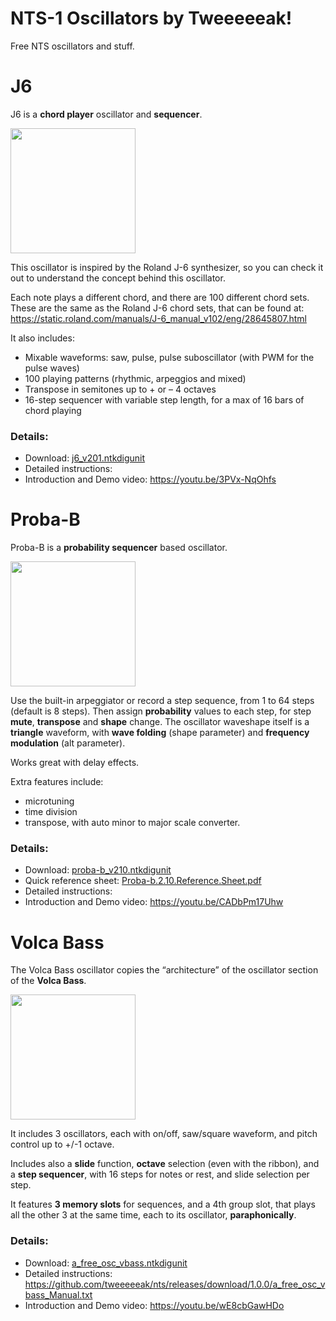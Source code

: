 # NTS-1 Oscillators by Tweeeeeak!
Free NTS oscillators and stuff.

# J6

J6 is a **chord player** oscillator and **sequencer**.

[<img src="http://img.youtube.com/vi/3PVx-NqOhfs/0.jpg" data-canonical-src="http://img.youtube.com/vi/3PVx-NqOhfs/0.jpg" width="200" />](https://youtu.be/3PVx-NqOhfs)

This oscillator is inspired by the Roland J-6 synthesizer, so you can check it out to understand the concept behind this oscillator.

Each note plays a different chord, and there are 100 different chord sets. These are the same as the Roland J-6 chord sets, that can be found at: https://static.roland.com/manuals/J-6_manual_v102/eng/28645807.html

It also includes:
- Mixable waveforms: saw, pulse, pulse suboscillator (with PWM for the pulse waves)
- 100 playing patterns (rhythmic, arpeggios and mixed)
- Transpose in semitones up to + or – 4 octaves
- 16-step sequencer with variable step length, for a max of 16 bars of chord playing

### Details:

- Download: [j6_v201.ntkdigunit](https://github.com/tweeeeeak/nts/releases/download/j6.2.0/j6_v201.ntkdigunit)
- Detailed instructions: 
- Introduction and Demo video: https://youtu.be/3PVx-NqOhfs

# Proba-B

Proba-B is a **probability sequencer** based oscillator.

[<img src="http://img.youtube.com/vi/CADbPm17Uhw/0.jpg" data-canonical-src="http://img.youtube.com/vi/CADbPm17Uhw/0.jpg" width="200" />](https://youtu.be/CADbPm17Uhw)

Use the built-in arpeggiator or record a step sequence, from 1 to 64 steps (default is 8 steps).
Then assign **probability** values to each step, for step **mute**, **transpose** and **shape** change.
The oscillator waveshape itself is a **triangle** waveform, with **wave folding** (shape parameter) and **frequency modulation** (alt parameter).

Works great with delay effects.

Extra features include:
- microtuning
- time division
- transpose, with auto minor to major scale converter.

### Details:

- Download: [proba-b_v210.ntkdigunit](https://github.com/tweeeeeak/nts/releases/download/proba-b.2.0/proba-b_v210.ntkdigunit)
- Quick reference sheet: [Proba-b.2.10.Reference.Sheet.pdf](https://github.com/tweeeeeak/nts/releases/download/proba-b.2.0/Proba-b.2.10.Reference.Sheet.pdf)
- Detailed instructions: 
- Introduction and Demo video: https://youtu.be/CADbPm17Uhw

# Volca Bass

The Volca Bass oscillator copies the “architecture” of the oscillator section of the **Volca Bass**.

[<img src="http://img.youtube.com/vi/wE8cbGawHDo/0.jpg" data-canonical-src="http://img.youtube.com/vi/wE8cbGawHDo/0.jpg" width="200" />](https://youtu.be/wE8cbGawHDo)

It includes 3 oscillators, each with on/off, saw/square waveform, and pitch control up to +/-1 octave.

Includes also a **slide** function, **octave** selection (even with the ribbon), and a **step sequencer**, with 16 steps for notes or rest, and slide selection per step.

It features **3 memory slots** for sequences, and a 4th group slot, that plays all the other 3 at the same time, each to its oscillator, **paraphonically**. 

### Details:

- Download: [a_free_osc_vbass.ntkdigunit](https://github.com/tweeeeeak/nts/releases/download/1.0.0/a_free_osc_vbass.ntkdigunit)
- Detailed instructions: https://github.com/tweeeeeak/nts/releases/download/1.0.0/a_free_osc_vbass_Manual.txt
- Introduction and Demo video: https://youtu.be/wE8cbGawHDo


